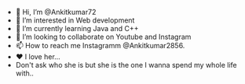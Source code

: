 - 👋 Hi, I’m @Ankitkumar72
- 👀 I’m interested in Web development 
- 🌱 I’m currently learning Java and C++
- 💞️ I’m looking to collaborate on Youtube and Instagram 
- 📫 How to reach me Instagramm @Ankitkumar2856.
- ❤ I love her...
- Don't ask who she is but she is the one I wanna spend my whole life with..

